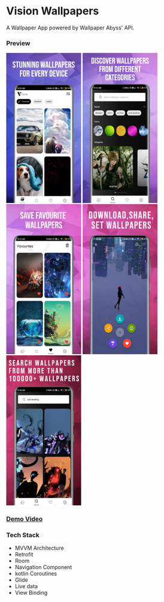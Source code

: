 # Vision Wallpapers
A Wallpaper App powered by Wallpaper Abyss' API.


### Preview

<img src="previews/image1.jpeg" width=200/> 
<img src="previews/image2.jpeg" width=200/> 
<img src="previews/image3.jpeg" width=200/> 
<img src="previews/image4.jpeg" width=200/>
<img src="previews/image5.jpeg" width=200/>


### [Demo Video](https://drive.google.com/file/d/1JVuNiaICMBu9lxqNDkMHBmRqsJQqZxkc/view?usp=drivesdk)

### Tech Stack
* MVVM Architecture
* Retrofit
* Room
* Navigation Component
* kotlin Coroutines
* Glide
* Live data
* View Binding
